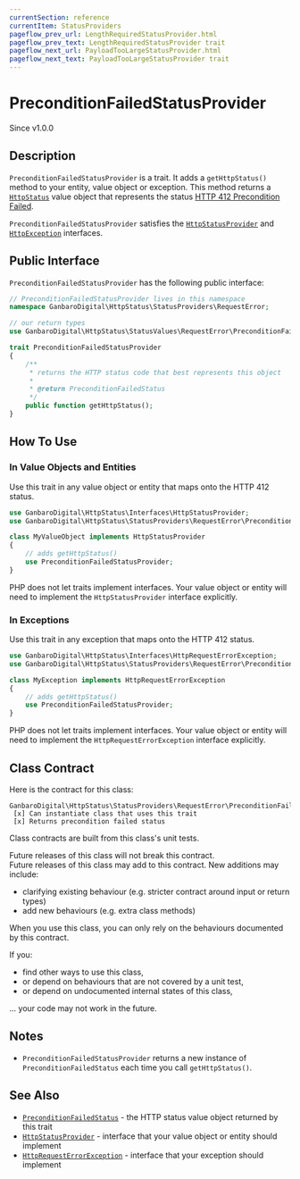 ```yaml
---
currentSection: reference
currentItem: StatusProviders
pageflow_prev_url: LengthRequiredStatusProvider.html
pageflow_prev_text: LengthRequiredStatusProvider trait
pageflow_next_url: PayloadTooLargeStatusProvider.html
pageflow_next_text: PayloadTooLargeStatusProvider trait
---
```


# PreconditionFailedStatusProvider

<div class="callout info">
Since v1.0.0
</div>

## Description

`PreconditionFailedStatusProvider` is a trait. It adds a `getHttpStatus()` method to your entity, value object or exception. This method returns a [`HttpStatus`](../Interfaces/HttpStatus.html) value object that represents the status [HTTP 412 Precondition Failed](../StatusValues/PreconditionFailedStatus.html).

`PreconditionFailedStatusProvider` satisfies the [`HttpStatusProvider`](../Interfaces/HttpStatusProvider.html) and [`HttpException`](../Interfaces/HttpException) interfaces.

## Public Interface

`PreconditionFailedStatusProvider` has the following public interface:

```php
// PreconditionFailedStatusProvider lives in this namespace
namespace GanbaroDigital\HttpStatus\StatusProviders\RequestError;

// our return types
use GanbaroDigital\HttpStatus\StatusValues\RequestError\PreconditionFailedStatus;

trait PreconditionFailedStatusProvider
{
    /**
     * returns the HTTP status code that best represents this object
     *
     * @return PreconditionFailedStatus
     */
    public function getHttpStatus();
}
```

## How To Use

### In Value Objects and Entities

Use this trait in any value object or entity that maps onto the HTTP 412 status.

```php
use GanbaroDigital\HttpStatus\Interfaces\HttpStatusProvider;
use GanbaroDigital\HttpStatus\StatusProviders\RequestError\PreconditionFailedStatusProvider;

class MyValueObject implements HttpStatusProvider
{
    // adds getHttpStatus()
    use PreconditionFailedStatusProvider;
}
```

PHP does not let traits implement interfaces. Your value object or entity will need to implement the `HttpStatusProvider` interface explicitly.

### In Exceptions

Use this trait in any exception that maps onto the HTTP 412 status.

```php
use GanbaroDigital\HttpStatus\Interfaces\HttpRequestErrorException;
use GanbaroDigital\HttpStatus\StatusProviders\RequestError\PreconditionFailedStatusProvider;

class MyException implements HttpRequestErrorException
{
    // adds getHttpStatus()
    use PreconditionFailedStatusProvider;
}
```

PHP does not let traits implement interfaces. Your value object or entity will need to implement the `HttpRequestErrorException` interface explicitly.

## Class Contract

Here is the contract for this class:

    GanbaroDigital\HttpStatus\StatusProviders\RequestError\PreconditionFailedStatusProvider
     [x] Can instantiate class that uses this trait
     [x] Returns precondition failed status

Class contracts are built from this class's unit tests.

<div class="callout success">
Future releases of this class will not break this contract.
</div>

<div class="callout info" markdown="1">
Future releases of this class may add to this contract. New additions may include:

* clarifying existing behaviour (e.g. stricter contract around input or return types)
* add new behaviours (e.g. extra class methods)
</div>

<div class="callout warning" markdown="1">
When you use this class, you can only rely on the behaviours documented by this contract.

If you:

* find other ways to use this class,
* or depend on behaviours that are not covered by a unit test,
* or depend on undocumented internal states of this class,

... your code may not work in the future.
</div>

## Notes

* `PreconditionFailedStatusProvider` returns a new instance of `PreconditionFailedStatus` each time you call `getHttpStatus()`.

## See Also

* [`PreconditionFailedStatus`](../StatusValues/PreconditionFailedStatus.html) - the HTTP status value object returned by this trait
* [`HttpStatusProvider`](../Interfaces/HttpStatusProvider.html) - interface that your value object or entity should implement
* [`HttpRequestErrorException`](../Interfaces/HttpRequestErrorException.html) - interface that your exception should implement
